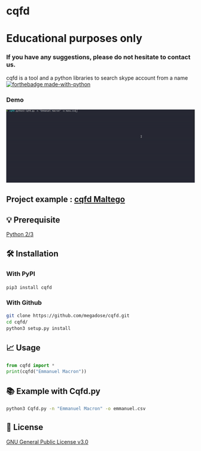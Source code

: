 # cqfd
# Educational purposes only
### If you have any suggestions, please do not hesitate to contact us. 
cqfd is a tool and a python libraries to search skype account from a name
[![forthebadge made-with-python](http://ForTheBadge.com/images/badges/made-with-python.svg)](https://www.python.org/)
### Demo
![](demo.gif)
## Project example : [cqfd Maltego](https://github.com/megadose/cqfd-maltego)

## 💡 Prerequisite
   [Python 2/3](https://www.python.org/downloads/release/python-370/)
## 🛠️ Installation
### With PyPI
```pip3 install cqfd```
### With Github
```bash
git clone https://github.com/megadose/cqfd.git
cd cqfd/
python3 setup.py install
```
## 📈 Usage
```python
from cqfd import *
print(cqfd("Emmanuel Macron"))
```
## 📚 Example with Cqfd.py
```bash
python3 Cqfd.py -n "Emmanuel Macron" -o emmanuel.csv
```
## 📝 License
[GNU General Public License v3.0](https://www.gnu.org/licenses/gpl-3.0.fr.html)
